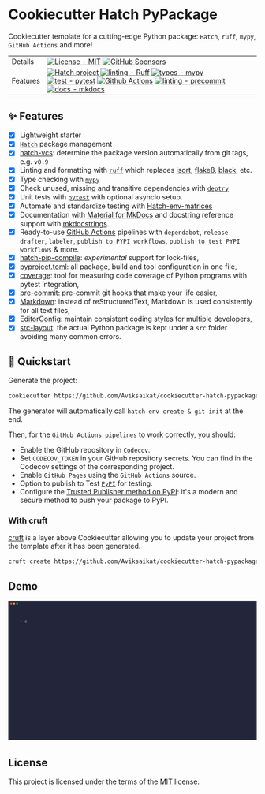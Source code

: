 # Cookiecutter Hatch PyPackage

Cookiecutter template for a cutting-edge Python package: `Hatch`, `ruff`, `mypy`, `GitHub Actions` and more!


|         |                                    |
|---------|------------------------------------|
| Details | [![License - MIT][MIT-image]][MIT-link] [![GitHub Sponsors][sponsor-image]][sponsor-link] |
| Features | [![Hatch project][hatch-image]][hatch-link] [![linting - Ruff][ruff-image]][ruff-link] [![types - mypy][mypy-image]][mypy-link] [![test - pytest][pytest-image]][pytest-link] [![Github Actions][github-actions]][precommit-link]  [![linting - precommit][precommit-image]][precommit-link] [![docs - mkdocs][mkdocs-image]][mkdocs-link] |



## ✨ Features

* [X] Lightweight starter
* [X] [`Hatch`](https://hatch.pypa.io/latest/install/) package management
* [X] [hatch-vcs]: determine the package version automatically from git tags, e.g. `v0.9`
* [X] Linting and formatting with [`ruff`](https://github.com/charliermarsh/ruff) which replaces [isort], [flake8], [black], etc.
* [X] Type checking with [`mypy`](https://github.com/python/mypy)
* [X] Check unused, missing and transitive dependencies with [`deptry`](https://deptry.com/)
* [X] Unit tests with [`pytest`](https://github.com/pytest-dev/pytest) with optional asyncio setup.
* [X] Automate and standardize testing with [Hatch-env-matrices]
* [X] Documentation with [Material for MkDocs](https://squidfunk.github.io/mkdocs-material/) and docstring reference support with [mkdocstrings](https://mkdocstrings.github.io/).
* [X] Ready-to-use [GitHub Actions](https://help.github.com/en/actions/automating-your-workflow-with-github-actions) pipelines with `dependabot`, `release-drafter`, `labeler`, `publish to PYPI workflows`, `publish to test PYPI workflows` & more.
* [X] [hatch-pip-compile]: *experimental* support for lock-files,
* [X] [pyproject.toml]: all package, build and tool configuration in one file,
* [X] [coverage]: tool for measuring code coverage of Python programs with pytest integration,
* [X] [pre-commit]: pre-commit git hooks that make your life easier,
* [X] [Markdown]: instead of reStructuredText, Markdown is used consistently for all text files,
* [X] [EditorConfig]: maintain consistent coding styles for multiple developers,
* [X] [src-layout]: the actual Python package is kept under a `src` folder avoiding many common errors.

## 💫 Quickstart

Generate the project:

```bash
cookiecutter https://github.com/Aviksaikat/cookiecutter-hatch-pypackage
```

The generator will automatically call `hatch env create & git init` at the end.

Then, for the `GitHub Actions pipelines` to work correctly, you should:

* Enable the GitHub repository in `Codecov`.
* Set `CODECOV_TOKEN` in your GitHub repository secrets. You can find in the Codecov settings of the corresponding project.
* Enable `GitHub Pages` using the `GitHub Actions` source.
* Option to publish to Test [`PyPI`](https://test.pypi.org/) for testing.
* Configure the [Trusted Publisher method on PyPI](https://docs.pypi.org/trusted-publishers/creating-a-project-through-oidc/): it's a modern and secure method to push your package to PyPI.

### With cruft

[cruft](https://github.com/cruft/cruft) is a layer above Cookiecutter allowing you to update your project from the template after it has been generated.

```bash
cruft create https://github.com/Aviksaikat/cookiecutter-hatch-pypackage
```

## Demo
![](./media/demo.gif)


## License

This project is licensed under the terms of the [MIT](https://github.com/Aviksaikat/cookiecutter-hatch-pypackage/blob/main/LICENSE) license.



[cookiecutter]: https://cookiecutter.readthedocs.io/
[hatch-vcs]: https://github.com/ofek/hatch-vcs
[github-actions]: https://img.shields.io/badge/GitHub%20Actions-2088FF.svg?style=flat&logo=GitHub-Actions&logoColor=white
[Hatch-env-matrices]: https://hatch.pypa.io/dev/config/environment/advanced/#matrix
[hatch-pip-compile]: https://github.com/juftin/hatch-pip-compile
[cookiecutter-pypackage]: https://github.com/audreyfeldroy/cookiecutter-pypackage
[pre-commit]: https://pre-commit.com/
[mkdocs]: https://www.mkdocs.org/
[Markdown]: https://www.markdownguide.org/
[src-layout]: https://packaging.python.org/en/latest/discussions/src-layout-vs-flat-layout/
[flake8]: https://pypi.org/project/flake8/
[isort]: https://pycqa.github.io/isort/
[pytest]: https://docs.pytest.org/
[coverage]: https://coverage.readthedocs.io/
[mypy]: https://mypy-lang.org/
[black]: https://black.readthedocs.io/
[ruff]: https://beta.ruff.rs/
[EditorConfig]: http://editorconfig.org/
[Typer]: https://typer.tiangolo.com/
[pyproject.toml]: https://hatch.pypa.io/latest/config/metadata/
[pipenv]: https://pipenv.pypa.io/
[poetry]: https://python-poetry.org/
[conda]: https://docs.conda.io/
[virtualenv]: https://virtualenv.pypa.io/
[vanilla Python project]: https://github.com/aviksaikat/the-hatchlor-demo
[`README.md`]: https://github.com/aviksaikat/the-hatchlor-demo

[Tests-image]: https://github.com/aviksaikat/the-hatchlor/actions/workflows/run-tests.yml/badge.svg?branch=main
[Tests-link]: https://github.com/aviksaikat/the-hatchlor/actions/workflows/run-tests.yml
[hatch-image]: https://img.shields.io/badge/%F0%9F%A5%9A-hatch-4051b5.svg
[hatch-link]: https://github.com/pypa/hatch
[ruff-image]: https://img.shields.io/endpoint?url=https://raw.githubusercontent.com/astral-sh/ruff/main/assets/badge/v2.json
[ruff-link]: https://github.com/charliermarsh/ruff
[mypy-image]: https://img.shields.io/badge/Types-mypy-blue.svg
[mypy-link]: https://mypy-lang.org/
[pytest-image]: https://img.shields.io/badge/Pytest-0A9EDC.svg?style=flat&logo=Pytest&logoColor=white
[pytest-link]:  https://docs.pytest.org/
[mkdocs-image]: https://img.shields.io/badge/Docs-mkdocs-blue.svg
[mkdocs-link]: https://www.mkdocs.org/
[precommit-image]: https://img.shields.io/badge/Linting-pre--commit-red.svg
[precommit-link]:  https://pre-commit.com/
[MIT-image]: https://img.shields.io/badge/License-MIT-9400d3.svg
[MIT-link]: LICENSE
[sponsor-image]: https://img.shields.io/static/v1?label=Sponsor&message=%E2%9D%A4&logo=GitHub&color=ff69b4
[sponsor-link]: https://github.com/sponsors/aviksaikat